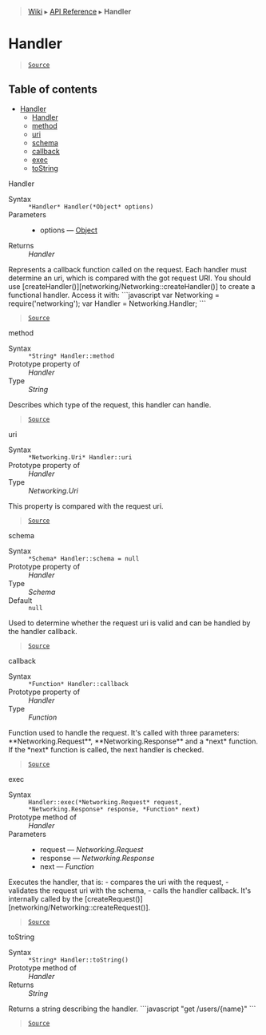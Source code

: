 > [Wiki](Home) ▸ [API Reference](API-Reference) ▸ **Handler**

Handler
=======

> [`Source`](/Neft-io/neft/blob/feb74662c4f7ee7aedc58bcb4488ea1b56f65be9/src/networking/handler.litcoffee#handler)

## Table of contents
* [Handler](#handler)
    * [Handler](#handler)
    * [method](#method)
    * [uri](#uri)
    * [schema](#schema)
    * [callback](#callback)
    * [exec](#exec)
    * [toString](#tostring)

Handler
<dl><dt>Syntax</dt><dd><code>&#x2A;Handler&#x2A; Handler(&#x2A;Object&#x2A; options)</code></dd><dt>Parameters</dt><dd><ul><li>options — <a href="/Neft-io/neft/wiki/Utils-API.md#boolean-isobjectany-value">Object</a></li></ul></dd><dt>Returns</dt><dd><i>Handler</i></dd></dl>
Represents a callback function called on the request.
Each handler must determine an uri, which is compared with the got request URI.
You should use [createHandler()][networking/Networking::createHandler()] to create
a functional handler.
Access it with:
```javascript
var Networking = require('networking');
var Handler = Networking.Handler;
```

> [`Source`](/Neft-io/neft/blob/feb74662c4f7ee7aedc58bcb4488ea1b56f65be9/src/networking/handler.litcoffee#handler-handlerobject-options)

method
<dl><dt>Syntax</dt><dd><code>&#x2A;String&#x2A; Handler::method</code></dd><dt>Prototype property of</dt><dd><i>Handler</i></dd><dt>Type</dt><dd><i>String</i></dd></dl>
Describes which type of the request, this handler can handle.

> [`Source`](/Neft-io/neft/blob/feb74662c4f7ee7aedc58bcb4488ea1b56f65be9/src/networking/handler.litcoffee#string-handlermethod)

uri
<dl><dt>Syntax</dt><dd><code>&#x2A;Networking.Uri&#x2A; Handler::uri</code></dd><dt>Prototype property of</dt><dd><i>Handler</i></dd><dt>Type</dt><dd><i>Networking.Uri</i></dd></dl>
This property is compared with the request uri.

> [`Source`](/Neft-io/neft/blob/feb74662c4f7ee7aedc58bcb4488ea1b56f65be9/src/networking/handler.litcoffee#networkinguri-handleruri)

schema
<dl><dt>Syntax</dt><dd><code>&#x2A;Schema&#x2A; Handler::schema = null</code></dd><dt>Prototype property of</dt><dd><i>Handler</i></dd><dt>Type</dt><dd><i>Schema</i></dd><dt>Default</dt><dd><code>null</code></dd></dl>
Used to determine whether the request uri is valid and can be handled by the handler callback.

> [`Source`](/Neft-io/neft/blob/feb74662c4f7ee7aedc58bcb4488ea1b56f65be9/src/networking/handler.litcoffee#schema-handlerschema--null)

callback
<dl><dt>Syntax</dt><dd><code>&#x2A;Function&#x2A; Handler::callback</code></dd><dt>Prototype property of</dt><dd><i>Handler</i></dd><dt>Type</dt><dd><i>Function</i></dd></dl>
Function used to handle the request.
It's called with three parameters: **Networking.Request**, **Networking.Response** and
a *next* function.
If the *next* function is called, the next handler is checked.

> [`Source`](/Neft-io/neft/blob/feb74662c4f7ee7aedc58bcb4488ea1b56f65be9/src/networking/handler.litcoffee#function-handlercallback)

exec
<dl><dt>Syntax</dt><dd><code>Handler::exec(&#x2A;Networking.Request&#x2A; request, &#x2A;Networking.Response&#x2A; response, &#x2A;Function&#x2A; next)</code></dd><dt>Prototype method of</dt><dd><i>Handler</i></dd><dt>Parameters</dt><dd><ul><li>request — <i>Networking.Request</i></li><li>response — <i>Networking.Response</i></li><li>next — <i>Function</i></li></ul></dd></dl>
Executes the handler, that is:
 - compares the uri with the request,
 - validates the request uri with the schema,
 - calls the handler callback.
It's internally called by the [createRequest()][networking/Networking::createRequest()].

> [`Source`](/Neft-io/neft/blob/feb74662c4f7ee7aedc58bcb4488ea1b56f65be9/src/networking/handler.litcoffee#handlerexecnetworkingrequest-request-networkingresponse-response-function-next)

toString
<dl><dt>Syntax</dt><dd><code>&#x2A;String&#x2A; Handler::toString()</code></dd><dt>Prototype method of</dt><dd><i>Handler</i></dd><dt>Returns</dt><dd><i>String</i></dd></dl>
Returns a string describing the handler.
```javascript
"get /users/{name}"
```

> [`Source`](/Neft-io/neft/blob/feb74662c4f7ee7aedc58bcb4488ea1b56f65be9/src/networking/handler.litcoffee#string-handlertostring)

